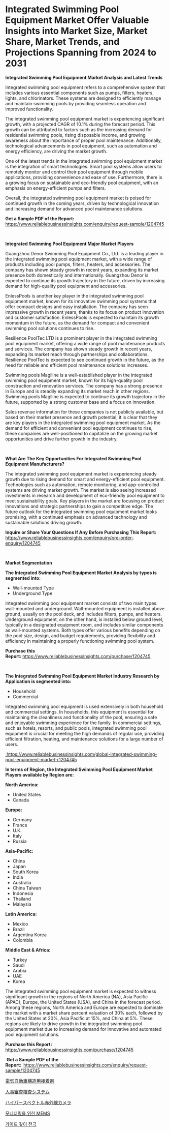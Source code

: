 <p><h1>Integrated Swimming Pool Equipment Market Offer Valuable Insights into Market Size, Market Share, Market Trends, and Projections Spanning from 2024 to 2031</h1></p><p><strong>Integrated Swimming Pool Equipment Market Analysis and Latest Trends</strong></p>
<p><p>Integrated swimming pool equipment refers to a comprehensive system that includes various essential components such as pumps, filters, heaters, lights, and chlorinators. These systems are designed to efficiently manage and maintain swimming pools by providing seamless operation and improved functionality.</p><p>The integrated swimming pool equipment market is experiencing significant growth, with a projected CAGR of 10.1% during the forecast period. This growth can be attributed to factors such as the increasing demand for residential swimming pools, rising disposable income, and growing awareness about the importance of proper pool maintenance. Additionally, technological advancements in pool equipment, such as automation and energy efficiency, are driving the market growth.</p><p>One of the latest trends in the integrated swimming pool equipment market is the integration of smart technologies. Smart pool systems allow users to remotely monitor and control their pool equipment through mobile applications, providing convenience and ease of use. Furthermore, there is a growing focus on sustainable and eco-friendly pool equipment, with an emphasis on energy-efficient pumps and filters.</p><p>Overall, the integrated swimming pool equipment market is poised for continued growth in the coming years, driven by technological innovation and increasing demand for advanced pool maintenance solutions.</p></p>
<p><strong>Get a Sample PDF of the Report:&nbsp;</strong> <a href="https://www.reliablebusinessinsights.com/enquiry/request-sample/1204745">https://www.reliablebusinessinsights.com/enquiry/request-sample/1204745</a></p>
<p>&nbsp;</p>
<p><strong>Integrated Swimming Pool Equipment Major Market Players</strong></p>
<p><p>Guangzhou Denor Swimming Pool Equipment Co., Ltd. is a leading player in the integrated swimming pool equipment market, with a wide range of products including pool pumps, filters, heaters, and accessories. The company has shown steady growth in recent years, expanding its market presence both domestically and internationally. Guangzhou Denor is expected to continue its growth trajectory in the future, driven by increasing demand for high-quality pool equipment and accessories.</p><p>EnlessPools is another key player in the integrated swimming pool equipment market, known for its innovative swimming pool systems that offer compact designs and easy installation. The company has seen impressive growth in recent years, thanks to its focus on product innovation and customer satisfaction. EnlessPools is expected to maintain its growth momentum in the future, as the demand for compact and convenient swimming pool solutions continues to rise.</p><p>Resilience PoolTec LTD is a prominent player in the integrated swimming pool equipment market, offering a wide range of pool maintenance products and services. The company has shown steady growth in recent years, expanding its market reach through partnerships and collaborations. Resilience PoolTec is expected to see continued growth in the future, as the need for reliable and efficient pool maintenance solutions increases.</p><p>Swimming pools Magiline is a well-established player in the integrated swimming pool equipment market, known for its high-quality pool construction and renovation services. The company has a strong presence in Europe and is steadily expanding its market reach in other regions. Swimming pools Magiline is expected to continue its growth trajectory in the future, supported by a strong customer base and a focus on innovation.</p><p>Sales revenue information for these companies is not publicly available, but based on their market presence and growth potential, it is clear that they are key players in the integrated swimming pool equipment market. As the demand for efficient and convenient pool equipment continues to rise, these companies are well-positioned to capitalize on the growing market opportunities and drive further growth in the industry.</p></p>
<p>&nbsp;</p>
<p><strong>What Are The Key Opportunities For Integrated Swimming Pool Equipment Manufacturers?</strong></p>
<p><p>The integrated swimming pool equipment market is experiencing steady growth due to rising demand for smart and energy-efficient pool equipment. Technologies such as automation, remote monitoring, and app-controlled systems are driving market growth. The market is also seeing increased investments in research and development of eco-friendly pool equipment to meet sustainability goals. Key players in the market are focusing on product innovations and strategic partnerships to gain a competitive edge. The future outlook for the integrated swimming pool equipment market looks promising, with a continued emphasis on advanced technology and sustainable solutions driving growth.</p></p>
<p><strong>Inquire or Share Your Questions If Any Before Purchasing This Report:</strong> <a href="https://www.reliablebusinessinsights.com/enquiry/pre-order-enquiry/1204745">https://www.reliablebusinessinsights.com/enquiry/pre-order-enquiry/1204745</a></p>
<p>&nbsp;</p>
<p><strong>Market Segmentation</strong></p>
<p><strong>The Integrated Swimming Pool Equipment Market Analysis by types is segmented into:</strong></p>
<p><ul><li>Wall-mounted Type</li><li>Underground Type</li></ul></p>
<p><p>Integrated swimming pool equipment market consists of two main types: wall-mounted and underground. Wall-mounted equipment is installed above ground, usually on the pool deck, and includes filters, pumps, and heaters. Underground equipment, on the other hand, is installed below ground level, typically in a designated equipment room, and includes similar components as wall-mounted systems. Both types offer various benefits depending on the pool size, design, and budget requirements, providing flexibility and efficiency in maintaining a properly functioning swimming pool system.</p></p>
<p><strong>Purchase this Report:&nbsp;</strong><a href="https://www.reliablebusinessinsights.com/purchase/1204745">https://www.reliablebusinessinsights.com/purchase/1204745</a></p>
<p>&nbsp;</p>
<p><strong>The Integrated Swimming Pool Equipment Market Industry Research by Application is segmented into:</strong></p>
<p><ul><li>Household</li><li>Commercial</li></ul></p>
<p><p>Integrated swimming pool equipment is used extensively in both household and commercial settings. In households, this equipment is essential for maintaining the cleanliness and functionality of the pool, ensuring a safe and enjoyable swimming experience for the family. In commercial settings, such as hotels, resorts, and public pools, integrated swimming pool equipment is crucial for meeting the high demands of regular use, providing efficient filtration, heating, and maintenance solutions for a large number of users.</p></p>
<p><a href="https://www.reliablebusinessinsights.com/global-integrated-swimming-pool-equipment-market-r1204745">&nbsp;https://www.reliablebusinessinsights.com/global-integrated-swimming-pool-equipment-market-r1204745</a></p>
<p><strong>In terms of Region, the Integrated Swimming Pool Equipment Market Players available by Region are:</strong></p>
<p>
    <p> <strong> North America: </strong>
        <ul>
            <li>United States</li>
            <li>Canada</li>
        </ul>
        </p> 
    <p> <strong> Europe: </strong>
        <ul>
            <li>Germany</li>
            <li>France</li>
            <li>U.K.</li>
            <li>Italy</li>
            <li>Russia</li>
        </ul>
        </p> 
    <p> <strong> Asia-Pacific: </strong>
        <ul>
            <li>China</li>
            <li>Japan</li>
            <li>South Korea</li>
            <li>India</li>
            <li>Australia</li>
            <li>China Taiwan</li>
            <li>Indonesia</li>
            <li>Thailand</li>
            <li>Malaysia</li>
        </ul>
        </p> 
    <p> <strong> Latin America: </strong>
        <ul>
            <li>Mexico</li>
            <li>Brazil</li>
            <li>Argentina Korea</li>
            <li>Colombia</li>
        </ul>
        </p> 
    <p> <strong> Middle East & Africa: </strong>
        <ul>
            <li>Turkey</li>
            <li>Saudi</li>
            <li>Arabia</li>
            <li>UAE</li>
            <li>Korea</li>
        </ul>
    </p>
    </p>
<p><p>The integrated swimming pool equipment market is expected to witness significant growth in the regions of North America (NA), Asia Pacific (APAC), Europe, the United States (USA), and China in the forecast period. Among these regions, North America and Europe are expected to dominate the market with a market share percent valuation of 30% each, followed by the United States at 20%, Asia Pacific at 15%, and China at 5%. These regions are likely to drive growth in the integrated swimming pool equipment market due to increasing demand for innovative and automated pool equipment solutions.</p></p>
<p><strong>Purchase this Report: </strong><a href="https://www.reliablebusinessinsights.com/purchase/1204745">https://www.reliablebusinessinsights.com/purchase/1204745</a></p>
<p>&nbsp;<strong>Get a Sample PDF of the Report:&nbsp;&nbsp;</strong><a href="https://www.reliablebusinessinsights.com/enquiry/request-sample/1204745">https://www.reliablebusinessinsights.com/enquiry/request-sample/1204745</a></p>
<p><strong></strong></p>
<p><p><a href="https://medium.com/@brayanborer2023/ev%E6%A7%8B%E9%80%A0%E7%94%A8%E6%8E%A5%E7%9D%80%E5%89%A4%E5%B8%82%E5%A0%B4%E3%81%AE%E3%83%88%E3%83%AC%E3%83%B3%E3%83%89%E3%81%8A%E3%82%88%E3%81%B3%E5%B8%82%E5%A0%B4%E5%88%86%E6%9E%90%E3%81%AF2024%E5%B9%B4%E3%81%8B%E3%82%892031%E5%B9%B4%E3%81%BE%E3%81%A7%E3%81%AE%E6%9C%9F%E9%96%93%E3%81%AB%E4%BA%88%E6%B8%AC%E3%81%95%E3%82%8C%E3%81%A6%E3%81%84%E3%81%BE%E3%81%99-e56f9c82f506">電気自動車構造用接着剤</a></p><p><a href="https://github.com/luffiazaza/Market-Research-Report-List-2/blob/main/9102871111463.md">人事審査検査システム</a></p><p><a href="https://github.com/one-cool-chick/Market-Research-Report-List-2/blob/main/7093315111464.md">ハイパースペクトル赤外線カメラ</a></p><p><a href="https://github.com/royErdmtyan906778/Market-Research-Report-List-2/blob/main/6273004106396.md">모니터링을 위한 MEMS</a></p><p><a href="https://github.com/valroy852/Market-Research-Report-List-1/blob/main/4388206106397.md">가이드 깊이 전극</a></p></p>